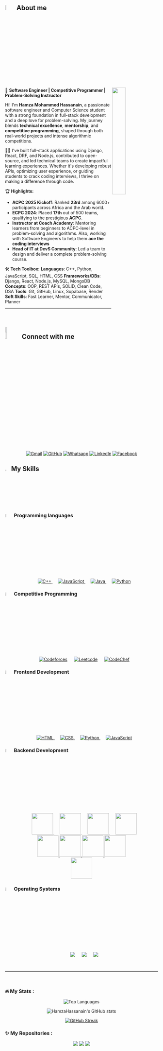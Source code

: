 
## <img src = "https://i.pinimg.com/originals/3f/7e/4e/3f7e4eff7c96e9fe4b8b4b1ff3f7bdb5.gif" width = 6.5%> About me

<img align="right" src="https://github.com/7oSkaaa/7oSkaaa/blob/main/Images/Right_Side.gif?raw=true" width=30%>
<p>

🚀 **Software Engineer | Competitive Programmer | Problem-Solving Instructor**


Hi! I'm **Hamza Mohammed Hassanain**, a passionate software engineer and Computer Science student with a strong foundation in full-stack development and a deep love for problem-solving. My journey blends **technical excellence**, **mentorship**, and **competitive programming**, shaped through both real-world projects and intense algorithmic competitions.

👨‍💻 I've built full-stack applications using Django, React, DRF, and Node.js, contributed to open-source, and led technical teams to create impactful learning experiences. Whether it's developing robust APIs, optimizing user experience, or guiding students to crack coding interviews, I thrive on making a difference through code.

🏆 **Highlights:**

* **ACPC 2025 Kickoff**: Ranked **23rd** among 6000+ participants across Africa and the Arab world.
* **ECPC 2024**: Placed **17th** out of 500 teams, qualifying to the prestigious **ACPC**.
* **Instructor at Coach Academy**: Mentoring learners from beginners to ACPC-level in problem-solving and algorithms. Also, working with Software Engineers to help them **ace the coding interviews** 
* **Head of IT at DevS Community**: Led a team to design and deliver a complete problem-solving course.

🛠️ **Tech Toolbox:**
**Languages**: C++, Python, JavaScript, SQL, HTML, CSS
**Frameworks/DBs**: Django, React, Node.js, MySQL, MongoDB
**Concepts**: OOP, REST APIs, SOLID, Clean Code, DSA
**Tools**: Git, GitHub, Linux, Supabase, Render
**Soft Skills**: Fast Learner, Mentor, Communicator, Planner



<!-- 
Enthusiastic and driven, I am an aspiring Back-End Developer, Computer Science student, and competitive programmer fueled by an insatiable passion for continuous learning and exploring diverse technologies. My journey has been marked by a commitment to excellence, strong problem-solving skills, and an eagerness to contribute meaningfully to cutting-edge projects.

Currently seeking an internship opportunity to apply and enhance my technical expertise while actively contributing to innovative software development projects. My diverse skill set, and strong foundation in computer science, make me a valuable asset for any team or project. Let's connect and explore opportunities for collaboration and growth!

Achievements:


<strong>ECPC 2024 (Egyptian Collegiate Programming Contest):</strong>
Qualified to the <strong>ACPC</strong> (Africa and Arab Collegiate Programming Championship) After achieving <strong>17th</strong> place amongst almost <strong>500</strong> Participating Teams

<strong>ECPC 2023 (Egyptian Collegiate Programming Contest):</strong>
Qualified for the <strong>ECPC</strong> (Egyptian Collegiate Programming Contest), securing a remarkable <strong>5th rank out of 230+</strong> teams during the qualification phase.

Skills:

<strong> Programming Languages</strong>: JavaScript, Node.js, Python, C++, SQL, HTML, CSS

<strong>Frameworks and Databases</strong>: Express.js, Django, MongoDB, MySQL

<strong>Programming Concepts</strong>: REST API, OOP, OOD, Data Structures, Algorithms, SOLID Design Principles, Clean Code

<strong>Tools</strong>: Git, GitHub, Render, Supabase

<strong>Personal Skills</strong>: Fast Learning, Adaptability, Time management, Problem-solving, Research, Planning, and Organizing

<strong>Operating Systems</strong>: Linux, Windows

<br>

</p>
<br>
<!-- ## <img src = "https://i.pinimg.com/originals/3f/7e/4e/3f7e4eff7c96e9fe4b8b4b1ff3f7bdb5.gif" width = 6.5%> Top Repositories
<a teget="_black" href=""></a>

 -->
<hr>
<br>

## <img src="https://github.com/7oSkaaa/7oSkaaa/blob/main/Images/Connect-with-me.gif?raw=true" width="10%"> Connect with me

<p align="center">
	<a href="mailto:hamzahassanain067@gmail.com"><img img src="https://img.shields.io/badge/gmail-%23EA4335.svg?style=plastic&logo=gmail&logoColor=white" alt="Gmail"/></a>
	<a href="https://github.com/HamzaHassanain"><img src="https://img.shields.io/badge/github-%23181717.svg?style=plastic&logo=github&logoColor=white" alt="GitHub"/></a>
	<a href="https://wa.me/0201272473302"><img src="https://img.shields.io/badge/whatsapp-%2325D366.svg?style=plastic&logo=whatsapp&logoColor=white" alt="Whatsapp"/></a>
	<a href="https://www.linkedin.com/in/hamza-hassanain-ha067/"><img src="https://img.shields.io/badge/linkedin-%230A66C2.svg?style=plastic&logo=linkedin&logoColor=white" alt="LinkedIn"/></a>
	<a href="https://www.facebook.com/hamza.hasanain/"><img src="https://img.shields.io/badge/facebook-%231877F2.svg?style=plastic&logo=facebook&logoColor=white" alt="Facebook"/></a>
</p>

## <img src="https://media2.giphy.com/media/QssGEmpkyEOhBCb7e1/giphy.gif?cid=ecf05e47a0n3gi1bfqntqmob8g9aid1oyj2wr3ds3mg700bl&rid=giphy.gif" width ="3%"> My Skills

### <img src = "https://github.com/7oSkaaa/7oSkaaa/blob/main/Images/Programming_Languages.gif?raw=true" width=5%> Programming languages

<p align="center">  
  &emsp;
  <a href="https://www.w3schools.com/cpp/" target="_blank"> 
    <img alt="C++" src="https://img.shields.io/badge/C++%20-%2300599C.svg?style=plastic&logo=c%2B%2B&logoColor=white">
  </a> 
  &emsp;
  <a href="https://developer.mozilla.org/en-US/docs/Web/JavaScript" target="_blank"> 
     <img alt="JavaScript" src="https://img.shields.io/badge/JavaScript%20-%23F7DF1E.svg?style=plastic&logo=javascript&logoColor=black">
   </a>
  &emsp;
  <a href="https://www.java.com" target="_blank"> 
    <img alt="Java" src="https://img.shields.io/badge/Java-%23007396.svg?style=plastic&logo=java&logoColor=white">
  </a>
  &emsp;
   <a href="https://www.python.org" target="_blank">
    <img alt="Python" src="https://img.shields.io/badge/Python%20-%2314354C.svg?style=plastic&logo=python&logoColor=white">
  </a>
</p>

### <img src = "https://github.com/7oSkaaa/7oSkaaa/blob/main/Images/CP_PS.gif?raw=true" width=5%> Competitive Programming

<p align="center">
  &emsp;
    <a href="https://codeforces.com/profile/Hmzaawy"><img alt = "Codeforces" src="https://img.shields.io/badge/codeforces%20-%231F8ACB.svg?style=plastic&logo=codeforces&logoColor=white" /></a>	
  &emsp;
    <a href="https://leetcode.com/Hamza_Hassanain/"><img alt = "Leetcode" src="https://img.shields.io/badge/leetcode%20-%23FFA116.svg?style=plastic&logo=leetcode&logoColor=black" /></a>
  &emsp;
    <a href="https://www.codechef.com/users/hamza_hasanain"><img alt = "CodeChef" src="https://img.shields.io/badge/codechef-%235B4638.svg?style=plastic&logo=codechef&logoColor=white" /></a>
</p>


### <img src = "https://github.com/7oSkaaa/7oSkaaa/blob/main/Images/Front_End.gif?raw=true" width=5%> Frontend Development

<p align="center"> 
  &emsp; 
  <a href="https://www.w3.org/html/" target="_blank"> 
   <img alt="HTML" src="https://img.shields.io/badge/HTML5%20-%23E34F26.svg?style=plastic&logo=html5&logoColor=white">
  </a>   
  &emsp;
  <a href="https://www.w3schools.com/css/" target="_blank">
    <img alt="CSS" src="https://img.shields.io/badge/CSS%20-%231572B6.svg?style=plastic&logo=css3&logoColor=white">
  </a> 
  &emsp;
  <a href="https://www.python.org" target="_blank">
    <img alt="Python" src="https://img.shields.io/badge/react-%2361DAFB.svg?style=plastic&logo=React&logoColor=black">
  </a>
  &emsp;
  <a href="https://developer.mozilla.org/en-US/docs/Web/JavaScript" target="_blank"> 
     <img alt="JavaScript" src="https://img.shields.io/badge/JavaScript%20-%23F7DF1E.svg?style=plastic&logo=javascript&logoColor=black">
   </a>
</p>

### <img src = "https://github.com/7oSkaaa/7oSkaaa/blob/main/Images/Software_Tools.gif?raw=true" width=5%> Backend Development

<p align="center">
&emsp;
 <a href="#"> <img src="https://img.shields.io/badge/JavaScript-F7DF1E?style=for-the-badge&logo=javascript&logoColor=black" width="70"> </a>
 &emsp;
  <a href="#"> <img src="https://img.shields.io/badge/Node.js-43853D?style=for-the-badge&logo=node.js&logoColor=white" width="70"> </a>
   &emsp;
  <a href="#"> <img src="https://img.shields.io/badge/Express.js-404D59?style=for-the-badge" width="70"> </a>
  &emsp;
  <a href="#"> <img src="https://img.shields.io/badge/Django-092E20?style=for-the-badge&logo=django&logoColor=white" width="70"> </a>
     <br/>
   <a href="#"> <img src="https://img.shields.io/badge/MySQL-00000F?style=for-the-badge&logo=mysql&logoColor=white" width="70"> </a>                                  
   <a href="#"> <img src="https://img.shields.io/badge/MongoDB-4EA94B?style=for-the-badge&logo=mongodb&logoColor=white" width="70"> </a>
 <a href="#"> <img src="https://img.shields.io/badge/redis-%23DD0031.svg?&style=for-the-badge&logo=redis&logoColor=white" width="70"> </a>
	<a href="#"> <img src="https://img.shields.io/badge/SQLite-07405E?style=for-the-badge&logo=sqlite&logoColor=white" width="70"> </a>
	<br/>
    <a href="#"> <img src="https://img.shields.io/badge/Vercel-000000?style=for-the-badge&logo=vercel&logoColor=white" width="70"> </a>
</p>


### <img src = "https://github.com/7oSkaaa/7oSkaaa/blob/main/Images/OS.gif?raw=true" width=5%> Operating Systems

<p align="center">
  &emsp;
    <a href="#"><img src="https://img.shields.io/badge/Linux-FCC624?style=plastic&logo=linux&logoColor=black"></a>
  &emsp;
    <a href="#"><img src="https://img.shields.io/badge/Ubuntu-E95420?style=plastic&logo=ubuntu&logoColor=white"></a>
  &emsp;
    <a href="#"><img src="https://img.shields.io/badge/Windows-0078D6?style=plastic&logo=windows&logoColor=white"></a>
</p>

<br>

---

<br>

### :fire: My Stats :

<p align="center">
   <img src="https://github-readme-stats.vercel.app/api/top-langs/?username=HamzaHassanain&layout=compact&theme=radical&card_width=200px" alt="Top Languages" />
</p>

<p align="center">
  <img src="https://github-readme-stats.vercel.app/api?username=HamzaHassanain&show_icons=true&theme=radical&card_width=250px" alt="HamzaHassanain's GitHub stats" />
</p>

<p align="center">
  <a href="https://git.io/streak-stats">
    <img src="https://github-readme-streak-stats.herokuapp.com/?user=HamzaHassanain&theme=radical&card_width=520px" alt="GitHub Streak" />
  </a>
</p>


### :sparkles: My Repositories :

<div align="center">
   <img src="https://github-readme-stats.vercel.app/api/pin/?username=HamzaHassanain&repo=Leetcode_SQL_50_Study_Plan&theme=radical" />
   <img src="https://github-readme-stats.vercel.app/api/pin/?username=HamzaHassanain&repo=Hamza-Hassanian-Website&theme=radical" />
<!--    <img src="https://github-readme-stats.vercel.app/api/pin/?username=HamzaHassanain&repo=CP_Templates&theme=radical" /> -->
   <img src="https://github-readme-stats.vercel.app/api/pin/?username=HamzaHassanain&repo=Hamza_CP_template&theme=radical" />

</div>


<!--
<p align="center">
  <a href="https://github.com/ryo-ma/github-profile-trophy">
    <img src="https://github-profile-trophy.vercel.app/?username=HamzaHassanain&theme=radical&row=1" alt="Trophy" />
  </a>
</p>

---

### :sparkles: My Repositories :

<div align="center">
  <img src="https://github-readme-stats.vercel.app/api/pin/?username=HamzaHassanain&repo=Little-Lemon&theme=radical" />
   <img src="https://github-readme-stats.vercel.app/api/pin/?username=HamzaHassanain&repo=little-lemon-API&theme=radical" />
   <img src="https://github-readme-stats.vercel.app/api/pin/?username=HamzaHassanain&repo=Codeforces-Tasks-API&theme=radical" />
   <img src="https://github-readme-stats.vercel.app/api/pin/?username=HamzaHassanain&repo=CP-Templates&theme=radical" />
   <img src="https://github-readme-stats.vercel.app/api/pin/?username=HamzaHassanain&repo=The-Final-Project-ODC&theme=radical" />
   <img src="https://github-readme-stats.vercel.app/api/pin/?username=HamzaHassanain&repo=Hotel-Reservation-System&theme=radical" />
   <img src="https://github-readme-stats.vercel.app/api/pin/?username=OmarAlaraby&repo=Whats-app-add-members-Script&theme=radical" />
</div>

-->
